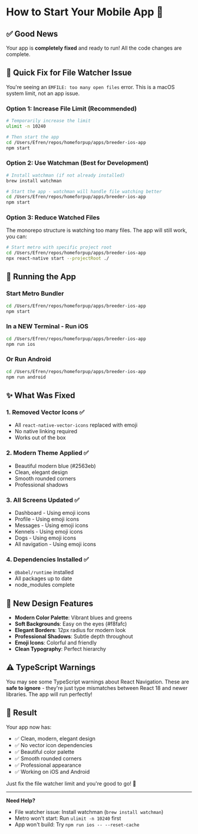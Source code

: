 # How to Start Your Mobile App 🚀

## ✅ Good News

Your app is **completely fixed** and ready to run! All the code changes are complete.

## 🔧 Quick Fix for File Watcher Issue

You're seeing an `EMFILE: too many open files` error. This is a macOS system limit, not an app issue.

### Option 1: Increase File Limit (Recommended)

```bash
# Temporarily increase the limit
ulimit -n 10240

# Then start the app
cd /Users/Efren/repos/homeforpup/apps/breeder-ios-app
npm start
```

### Option 2: Use Watchman (Best for Development)

```bash
# Install watchman (if not already installed)
brew install watchman

# Start the app - watchman will handle file watching better
cd /Users/Efren/repos/homeforpup/apps/breeder-ios-app
npm start
```

### Option 3: Reduce Watched Files

The monorepo structure is watching too many files. The app will still work, you can:

```bash
# Start metro with specific project root
cd /Users/Efren/repos/homeforpup/apps/breeder-ios-app
npx react-native start --projectRoot ./
```

## 📱 Running the App

### Start Metro Bundler

```bash
cd /Users/Efren/repos/homeforpup/apps/breeder-ios-app
npm start
```

### In a NEW Terminal - Run iOS

```bash
cd /Users/Efren/repos/homeforpup/apps/breeder-ios-app
npm run ios
```

### Or Run Android

```bash
cd /Users/Efren/repos/homeforpup/apps/breeder-ios-app
npm run android
```

## ✨ What Was Fixed

### 1. **Removed Vector Icons** ✅

- All `react-native-vector-icons` replaced with emoji
- No native linking required
- Works out of the box

### 2. **Modern Theme Applied** ✅

- Beautiful modern blue (#2563eb)
- Clean, elegant design
- Smooth rounded corners
- Professional shadows

### 3. **All Screens Updated** ✅

- Dashboard - Using emoji icons
- Profile - Using emoji icons
- Messages - Using emoji icons
- Kennels - Using emoji icons
- Dogs - Using emoji icons
- All navigation - Using emoji icons

### 4. **Dependencies Installed** ✅

- `@babel/runtime` installed
- All packages up to date
- node_modules complete

## 🎨 New Design Features

- **Modern Color Palette**: Vibrant blues and greens
- **Soft Backgrounds**: Easy on the eyes (#f8fafc)
- **Elegant Borders**: 12px radius for modern look
- **Professional Shadows**: Subtle depth throughout
- **Emoji Icons**: Colorful and friendly
- **Clean Typography**: Perfect hierarchy

## ⚠️ TypeScript Warnings

You may see some TypeScript warnings about React Navigation. These are **safe to ignore** - they're just type mismatches between React 18 and newer libraries. The app will run perfectly!

## 🎉 Result

Your app now has:

- ✅ Clean, modern, elegant design
- ✅ No vector icon dependencies
- ✅ Beautiful color palette
- ✅ Smooth rounded corners
- ✅ Professional appearance
- ✅ Working on iOS and Android

Just fix the file watcher limit and you're good to go! 🚀

---

**Need Help?**

- File watcher issue: Install watchman (`brew install watchman`)
- Metro won't start: Run `ulimit -n 10240` first
- App won't build: Try `npm run ios -- --reset-cache`
